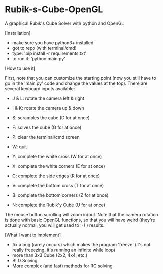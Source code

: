 # Rubik-s-Cube-OpenGL
A graphical Rubik's Cube Solver with python and OpenGL

[Installation]

  - make sure you have python3+ installed
  - got to repo (with terminal/cmd)
  - type: 'pip install -r requirements.txt'
  - to run it: 'python main.py'


[How to use it]

First, note that you can customize the starting point
(now you still have to go in the 'main.py' code and change the values at the top).
There are several keyboard inputs available:
  - J & L: rotate the camera left & right
  - I & K: rotate the camera up & down
  - S: scrambles the cube (D for at once)
  - F: solves the cube (G for at once)
  - P: clear the terminal/cmd screen
  - W: quit

  - Y: complete the white cross (W for at once)
  - X: complete the white corners (E for at once)
  - C: complete the side edges (R for at once)
  - V: complete the bottom cross (T for at once)
  - B: complete the bottom corners (Z for at once)
  - N: complete the Rubik'y Cube (U for at once)

The mouse button scrolling will zoom in/out.
Note that the camera rotation is done with basic OpenGL functions, so that you will have weird (they're actually normal, you will get used to :-) ) results.


[What I want to implement]

  - fix a bug (rarely occurs) which makes the program 'freeze' (it's not really freeezing, it's running an infinite while loop)
  - more than 3x3 Cube (2x2, 4x4, etc.)
  - BLD Solving
  - More complex (and fast) methods for RC solving
